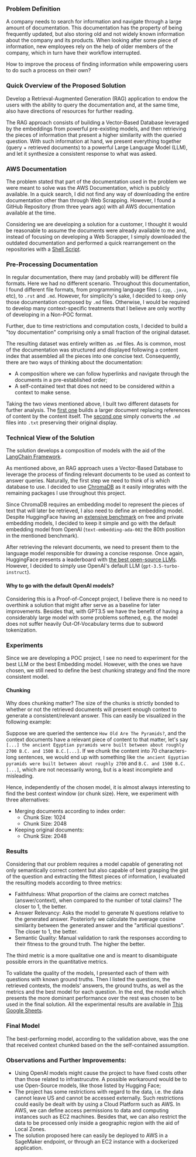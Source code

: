 ### Problem Definition
A company needs to search for information and navigate through a large amount of documentation. This documentation has the property of being frequently updated, but also storing old and not widely known information about the company and its products. When looking after some piece of information, new employees rely on the help of older members of the company, which in turn have their workflow interrupted.

How to improve the process of finding information while empowering users to do such a process on their own?

### Quick Overview of the Proposed Solution
Develop a Retrieval-Augmented Generation (RAG) application to endow the users with the ability to query the documentation and, at the same time, also have directions of resources for further reading.

The RAG approach consists of building a Vector-Based Database leveraged by the embeddings from powerful pre-existing models, and then retrieving the pieces of information that present a higher similarity with the queried question. With such information at hand, we present everything together (query + retrieved documents) to a powerful Large Language Model (LLM), and let it synthesize a consistent response to what was asked.

### AWS Documentation
The problem stated that part of the documentation used in the problem we were meant to solve was the AWS Documentation, which is publicly available. In a quick search, I did not find any way of downloading the entire documentation other than through Web Scrapping. However, I found a GitHub Repository (from three years ago) with all AWS documentation available at the time.

Considering we are developing a solution for a customer, I thought it would be reasonable to assume the documents were already available to me and, instead of focusing on developing a Web Scrapper, I simply downloaded the outdated documentation and performed a quick rearrangement on the repositories with a [Shell Script](rearrange_files.sh).

### Pre-Processing Documentation
In regular documentation, there may (and probably will) be different file formats. Here we had no different scenario. Throughout this documentation, I found different file formats, from programming language files (`.cpp`, `.java`, etc), to `.rst` and `.md`. However, for simplicity's sake, I decided to keep only those documentation composed by `.md` files. Otherwise, I would be required to develop many context-specific treatments that I believe are only worthy of developing in a Non-POC format.

Further, due to time restrictions and computation costs, I decided to build a "toy documentation" comprising only a small fraction of the original dataset.

The resulting dataset was entirely written as `.md` files. As is common, most of the documentation was structured and displayed following a content index that assembled all the pieces into one concise text. Consequently, there are two ways of thinking about the documentation:

- A composition where we can follow hyperlinks and navigate through the documents in a pre-established order;
- A self-contained text that does not need to be considered within a context to make sense.

Taking the two views mentioned above, I built two different datasets for further analysis. The [first one](transform-docs-into-aggregated-files.ipynb) builds a larger document replacing references of content by the content itself. The [second one](transform-docs-to-plain-text.ipynb) simply converts the `.md` files into `.txt` preserving their original display.

### Technical View of the Solution
The solution develops a composition of models with the aid of the [LangChain Framework](https://www.langchain.com/).

As mentioned above, an RAG approach uses a Vector-Based Database to leverage the process of finding relevant documents to be used as context to answer queries. Naturally, the first step we need to think of is which database to use. I decided to use [ChromaDB](https://www.trychroma.com/) as it easily integrates with the remaining packages I use throughout this project.

Since ChromaDB requires an embedding model to represent the pieces of text that will later be retrieved, I also need to define an embedding model. Despite HuggingFace having an [extensive benchmark](https://huggingface.co/spaces/mteb/leaderboard) on free and private embedding models, I decided to keep it simple and go with the default embedding model from OpenAI (`text-embedding-ada-002` the 80th position in the mentioned benchmark).

After retrieving the relevant documents, we need to present them to the language model responsible for drawing a concise response. Once again, HuggingFace presents a leaderboard with [the best open-source LLMs](https://huggingface.co/spaces/open-llm-leaderboard/open_llm_leaderboard). However, I decided to simply use OpenAI's default LLM (`gpt-3.5-turbo-instruct`).

#### Why to go with the default OpenAI models?
Considering this is a Proof-of-Concept project, I believe there is no need to overthink a solution that might after serve as a baseline for later improvements. Besides that, with GPT3.5 we have the benefit of having a considerably large model with some problems softened, e.g. the model does not suffer heavily Out-Of-Vocabulary terms due to subword tokenization.

### Experiments
Since we are developing a POC project, I see no need to experiment for the best LLM or the best Embedding model. However, with the ones we have chosen, we still need to define the best chunking strategy and find the more consistent model.

#### Chunking
Why does chunking matter? The size of the chunks is strictly bonded to whether or not the retrieved documents will present enough context to generate a consistent/relevant answer. This can easily be visualized in the following example:

Suppose we are queried the sentence `How Old Are The Pyramids?`, and the context documents have a relevant piece of content to that matter, let's say `[...] the ancient Egyptian pyramids were built between about roughly 2700 B.C. and 1500 B.C.[...]`. If we chunk the content into 70 characters-long sentences, we would end up with something like `the ancient Egyptian pyramids were built between about roughly 2700` and `B.C. and 1500 B.C.[...]`, which are not necessarily wrong, but is a least incomplete and misleading.

Hence, independently of the chosen model, it is almost always interesting to find the best context window (or chunk size). Here, we experiment with three alternatives:

- Merging documents according to index order:
    - Chunk Size: 1024
    - Chunk Size: 2048
- Keeping original documents:
    - Chunk Size: 2048

### Results
Considering that our problem requires a model capable of generating not only semantically correct content but also capable of best grasping the gist of the question and extracting the fittest pieces of information, I evaluated the resulting models according to three metrics:

- Faithfulness: What proportion of the claims are correct matches (answer/context), when compared to the number of total claims? The closer to 1, the better.
- Answer Relevancy: Asks the model to generate N questions relative to the generated answer. Posteriorly we calculate the average cosine similarity between the generated answer and the "artificial questions". The closer to 1, the better.
- Semantic Quality: Manual validation to rank the responses according to their fitness to the ground truth. The higher the better.

The third metric is a more qualitative one and is meant to disambiguate possible errors in the quantitative metrics.

To validate the quality of the models, I presented each of them with questions with known ground truths. Then I listed the questions, the retrieved contexts, the models' answers, the ground truths, as well as the metrics and the best model for each question. In the end, the model which presents the more dominant performance over the rest was chosen to be used in the final solution. All the experimental results are available in [This Google Sheets](https://docs.google.com/spreadsheets/d/1QxzumcfxOG4qO22HyfJ-hGm9PrV2uZLC6gviTM_LF6E/edit?usp=sharing).


### Final Model
The best-performing model, according to the validation above, was the one that received context chunked based on the the self-contained assumption.


### Observations and Further Improvements:
- Using OpenAI models might cause the project to have fixed costs other than those related to infrastrucutre. A possible workaround would be to use Open-Source models, like those listed by Hugging Face;
- The project has some restrictions with regard to the data, i.e. the data cannot leave US and cannot be accessed externally. Such restrictions could easily be dealt with by using a Cloud Platform such as AWS. In AWS, we can define access permissions to data and computing instances such as EC2 machines. Besides that, we can also restrict the data to be processed only inside a geographic region with the aid of Local Zones.
- The solution proposed here can easily be deployed to AWS in a SageMaker endpoint, or through an EC2 instance with a dockerized application.
